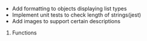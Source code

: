 - Add formatting to objects displaying list types
- Implement unit tests to check length of strings(jest)
- Add images to support certain descriptions

1. Functions
